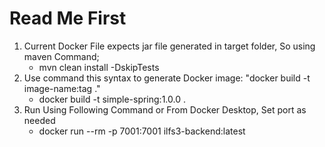 # Read Me First


1. Current Docker File expects jar file generated in target folder, So using maven Command;
   - mvn clean install -DskipTests
2. Use command this syntax to generate Docker image: "docker build -t image-name:tag ."
   - docker build -t simple-spring:1.0.0 .
3. Run Using Following Command or From Docker Desktop, Set port as needed
   - docker run --rm -p 7001:7001 ilfs3-backend:latest